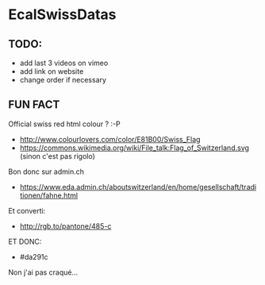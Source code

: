 # EcalSwissDatas
## TODO:
- add last 3 videos on vimeo
- add link on website
- change order if necessary

## FUN FACT
Official swiss red html colour ? :-P
- http://www.colourlovers.com/color/E81B00/Swiss_Flag
- https://commons.wikimedia.org/wiki/File_talk:Flag_of_Switzerland.svg (sinon c'est pas rigolo)

Bon donc sur admin.ch
- https://www.eda.admin.ch/aboutswitzerland/en/home/gesellschaft/traditionen/fahne.html

Et converti:
- http://rgb.to/pantone/485-c

ET DONC:
- #da291c

Non j'ai pas craqué...
